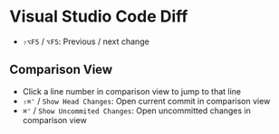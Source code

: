 # Visual Studio Code Diff

- `⇧⌥F5` / `⌥F5`: Previous / next change

## Comparison View

- Click a line number in comparison view to jump to that line
- `⇧⌘'` / `Show Head Changes`: Open current commit in comparison view
- `⌘'` / `Show Uncommited Changes`: Open uncommitted changes in comparison view
